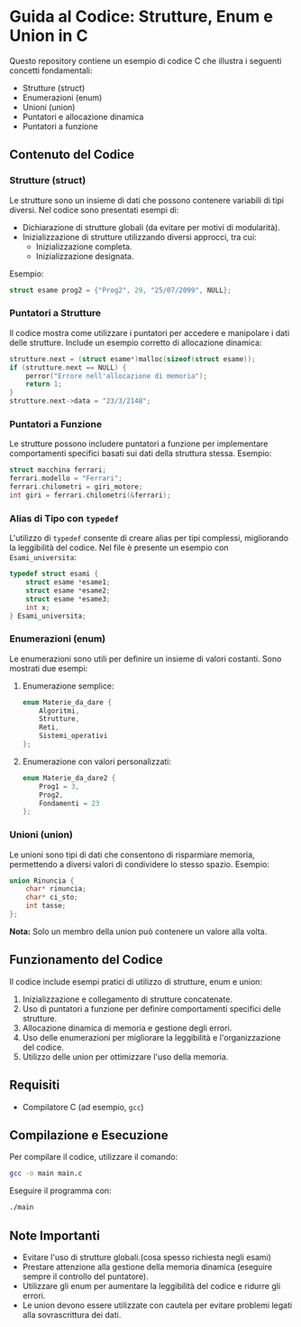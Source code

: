 # Guida al Codice: Strutture, Enum e Union in C

Questo repository contiene un esempio di codice C che illustra i seguenti concetti fondamentali:
- Strutture (struct)
- Enumerazioni (enum)
- Unioni (union)
- Puntatori e allocazione dinamica
- Puntatori a funzione

## Contenuto del Codice

### Strutture (struct)
Le strutture sono un insieme di dati che possono contenere variabili di tipi diversi. Nel codice sono presentati esempi di:
- Dichiarazione di strutture globali (da evitare per motivi di modularità).
- Inizializzazione di strutture utilizzando diversi approcci, tra cui:
  - Inizializzazione completa.
  - Inizializzazione designata.

Esempio:
```c
struct esame prog2 = {"Prog2", 29, "25/07/2099", NULL};
```

### Puntatori a Strutture
Il codice mostra come utilizzare i puntatori per accedere e manipolare i dati delle strutture. Include un esempio corretto di allocazione dinamica:
```c
strutture.next = (struct esame*)malloc(sizeof(struct esame));
if (strutture.next == NULL) {
    perror("Errore nell'allocazione di memoria");
    return 1;
}
strutture.next->data = "23/3/2148";
```

### Puntatori a Funzione
Le strutture possono includere puntatori a funzione per implementare comportamenti specifici basati sui dati della struttura stessa.
Esempio:
```c
struct macchina ferrari;
ferrari.modello = "Ferrari";
ferrari.chilometri = giri_motore;
int giri = ferrari.chilometri(&ferrari);
```

### Alias di Tipo con `typedef`
L'utilizzo di `typedef` consente di creare alias per tipi complessi, migliorando la leggibilità del codice. Nel file è presente un esempio con `Esami_universita`:
```c
typedef struct esami {
    struct esame *esame1;
    struct esame *esame2;
    struct esame *esame3;
    int x;
} Esami_universita;
```

### Enumerazioni (enum)
Le enumerazioni sono utili per definire un insieme di valori costanti. Sono mostrati due esempi:
1. Enumerazione semplice:
   ```c
   enum Materie_da_dare {
       Algoritmi,
       Strutture,
       Reti,
       Sistemi_operativi
   };
   ```
2. Enumerazione con valori personalizzati:
   ```c
   enum Materie_da_dare2 {
       Prog1 = 3,
       Prog2,
       Fondamenti = 23
   };
   ```

### Unioni (union)
Le unioni sono tipi di dati che consentono di risparmiare memoria, permettendo a diversi valori di condividere lo stesso spazio. Esempio:
```c
union Rinuncia {
    char* rinuncia;
    char* ci_sto;
    int tasse;
};
```
**Nota:** Solo un membro della union può contenere un valore alla volta.

## Funzionamento del Codice
Il codice include esempi pratici di utilizzo di strutture, enum e union:
1. Inizializzazione e collegamento di strutture concatenate.
2. Uso di puntatori a funzione per definire comportamenti specifici delle strutture.
3. Allocazione dinamica di memoria e gestione degli errori.
4. Uso delle enumerazioni per migliorare la leggibilità e l'organizzazione del codice.
5. Utilizzo delle union per ottimizzare l'uso della memoria.

## Requisiti
- Compilatore C (ad esempio, `gcc`)

## Compilazione e Esecuzione
Per compilare il codice, utilizzare il comando:
```bash
gcc -o main main.c
```
Eseguire il programma con:
```bash
./main
```

## Note Importanti
- Evitare l'uso di strutture globali.(cosa spesso richiesta negli esami)
- Prestare attenzione alla gestione della memoria dinamica (eseguire sempre il controllo del puntatore).
- Utilizzare gli enum per aumentare la leggibilità del codice e ridurre gli errori.
- Le union devono essere utilizzate con cautela per evitare problemi legati alla sovrascrittura dei dati.

